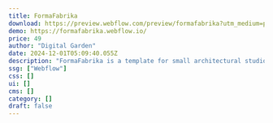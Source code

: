```yaml
---
title: FormaFabrika
download: https://preview.webflow.com/preview/formafabrika?utm_medium=preview_link&utm_source=designer&utm_content=formafabrika&preview=bbaf304b9d802b46a66c36b43d185ab0&workflow=preview
demo: https://formafabrika.webflow.io/
price: 49
author: "Digital Garden"
date: 2024-12-01T05:09:40.055Z
description: "FormaFabrika is a template for small architectural studios designed with a 'form follows function' approach. It uses design elements as functional tools to showcase your studio’s work, making it interesting to explore and easy to navigate."
ssg: ["Webflow"]
css: []
ui: []
cms: []
category: []
draft: false
---
```

